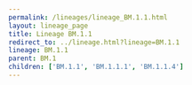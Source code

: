 ```yaml
---
permalink: /lineages/lineage_BM.1.1.html
layout: lineage_page
title: Lineage BM.1.1
redirect_to: ../lineage.html?lineage=BM.1.1
lineage: BM.1.1
parent: BM.1
children: ['BM.1.1', 'BM.1.1.1', 'BM.1.1.4']
---
```

